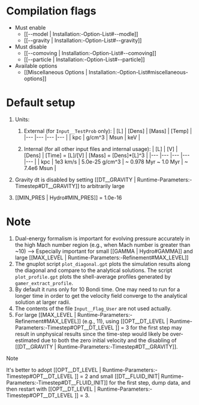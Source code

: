 # Compilation flags
- Must enable
   - [[--model | Installation:-Option-List#--modle]]
   - [[--gravity | Installation:-Option-List#--gravity]]
- Must disable
   - [[--comoving | Installation:-Option-List#--comoving]]
   - [[--particle | Installation:-Option-List#--particle]]
- Available options
   - [[Miscellaneous Options | Installation:-Option-List#miscellaneous-options]]


# Default setup
1. Units:
   1. External (for `Input__TestProb` only):
      | [L] | [Dens] | [Mass] | [Temp] |
      |---  |---     |---     |---     |
      | kpc | g/cm^3 | Msun   | keV    |

   2. Internal (for all other input files and internal usage):
      | [L] | [V]      | [Dens]         | [Time] = [L]/[V]      | [Mass] = [Dens]*[L]^3 |
      |---  |---       |---             |---                    |---                    |
      | kpc | 1e3 km/s | 5.0e-25 g/cm^3 | ~ 0.978 Myr ~ 1.0 Myr | ~ 7.4e6 Msun          |

2. Gravity dt is disabled by setting [[DT__GRAVITY | Runtime-Parameters:-Timestep#DT__GRAVITY]] to arbitrarily large
3. [[MIN_PRES | Hydro#MIN_PRES]] = 1.0e-16


# Note
1. Dual-energy formalism is important for evolving pressure accurately in the
   high Mach number region (e.g., when Mach number is greater than ~10)
   --> Especially important for small [[GAMMA | Hydro#GAMMA]] and large [[MAX_LEVEL | Runtime-Parameters:-Refinement#MAX_LEVEL]]
2. The gnuplot script `plot_diagonal.gpt` plots the simulation results along the diagonal
   and compare to the analytical solutions. The script `plot_profile.gpt` plots the
   shell-average profiles generated by `gamer_extract_profile`.
3. By default it runs only for 10 Bondi time. One may need to run for a longer time in order
   to get the velocity field converge to the analytical solution at larger radii.
4. The contents of the file `Input__Flag_User` are not used actually.
5. For large [[MAX_LEVEL | Runtime-Parameters:-Refinement#MAX_LEVEL]] (e.g., 11),
   using [[OPT__DT_LEVEL | Runtime-Parameters:-Timestep#OPT__DT_LEVEL ]] = 3 for the first step may result in
   unphysical results since the time-step would likely be over-estimated due to both the
   zero initial velocity and the disabling of [[DT__GRAVITY | Runtime-Parameters:-Timestep#DT__GRAVITY]].
> [!NOTE]
> It's better to adopt [[OPT__DT_LEVEL | Runtime-Parameters:-Timestep#OPT__DT_LEVEL ]] = 2 and
> small [[DT__FLUID_INIT| Runtime-Parameters:-Timestep#DT__FLUID_INIT]] for the first step,
> dump data, and then restart with [[OPT__DT_LEVEL | Runtime-Parameters:-Timestep#OPT__DT_LEVEL ]] = 3.
